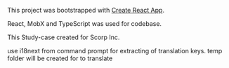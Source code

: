 This project was bootstrapped with [Create React App](https://github.com/facebook/create-react-app).

React, MobX and TypeScript was used for codebase.

This Study-case created for Scorp Inc.

use i18next from command prompt for extracting of translation keys. 
temp folder will be created for to translate
